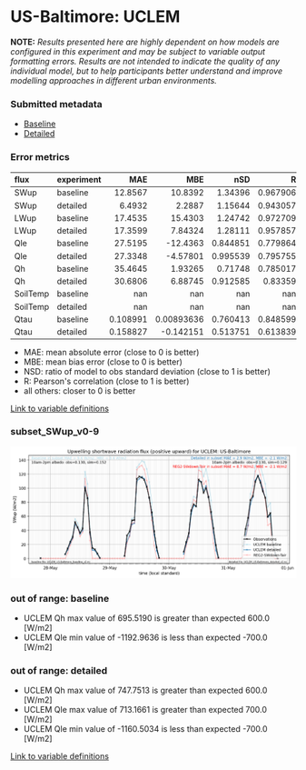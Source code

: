 # US-Baltimore: UCLEM

**NOTE:** *Results presented here are highly dependent on how models are configured in this experiment and may be subject to variable output formatting errors. Results are not intended to indicate the quality of any individual model, but to help participants better understand and improve modelling approaches in different urban environments.*

### Submitted metadata

- [Baseline](UCLEM_US-Baltimore_baseline_attrs.md)
- [Detailed](UCLEM_US-Baltimore_detailed_attrs.md)

### Error metrics

| flux     | experiment   |        MAE |          MBE |        nSD |          R |          5th |      95th |       RMSE |      cRMSE |         AMBE |        1-nSD |         1-R |   nSkewness |   nKurtosis |     Overlap |
|:---------|:-------------|-----------:|-------------:|-----------:|-----------:|-------------:|----------:|-----------:|-----------:|-------------:|-------------:|------------:|------------:|------------:|------------:|
| SWup     | baseline     |  12.8567   |  10.8392     |   1.34396  |   0.967906 |   0.027      |  30.9639  |  18.6421   |   0.452297 |  10.8392     |   0.343959   |   0.0320936 |   0.166425  |   0.0957523 |   0.147495  |
| SWup     | detailed     |   6.4932   |   2.2887     |   1.15644  |   0.943057 |   0.2078     |   9.4699  |  13.4482   |   0.395187 |   2.2887     |   0.156435   |   0.0569425 |   0.819532  |   2.75427   |   0.0733329 |
| LWup     | baseline     |  17.4535   |  15.4303     |   1.24742  |   0.972709 |   0.459895   |  52.7017  |  25.1596   |   0.35959  |  15.4303     |   0.247423   |   0.0272908 |   6.43173   |   0.425061  |   0.0812164 |
| LWup     | detailed     |  17.3599   |   7.84324    |   1.28111  |   0.957857 |  10.9088     |  51.596   |  25.1525   |   0.43244  |   7.84324    |   0.281113   |   0.0421426 |   7.60485   |   0.610506  |   0.0851685 |
| Qle      | baseline     |  27.5195   | -12.4363     |   0.844851 |   0.779864 |  12.6624     |  43.1206  |  47.1914   |   0.629313 |  12.4363     |   0.155149   |   0.220136  |   0.420579  |   2.09775   |   0.266972  |
| Qle      | detailed     |  27.3348   |  -4.57801    |   0.995539 |   0.795755 |   9.2864     |  10.2888  |  46.3581   |   0.637721 |   4.57801    |   0.00446142 |   0.204245  |   0.36215   |   0.845718  |   0.281217  |
| Qh       | baseline     |  35.4645   |   1.93265    |   0.71748  |   0.785017 |  23.3524     |  66.1669  |  55.2927   |   0.623145 |   1.93265    |   0.282521   |   0.214983  |   0.13875   |   1.47888   |   0.268843  |
| Qh       | detailed     |  30.6806   |   6.88745    |   0.912585 |   0.83359  |  20.6712     |  20.3584  |  49.9593   |   0.558003 |   6.88745    |   0.0874166  |   0.16641   |   0.0523771 |   0.474251  |   0.153597  |
| SoilTemp | baseline     | nan        | nan          | nan        | nan        | nan          | nan       | nan        | nan        | nan          | nan          | nan         | nan         | nan         | nan         |
| SoilTemp | detailed     | nan        | nan          | nan        | nan        | nan          | nan       | nan        | nan        | nan          | nan          | nan         | nan         | nan         | nan         |
| Qtau     | baseline     |   0.108991 |   0.00893636 |   0.760413 |   0.848599 |   0.0238201  |   0.16232 |   0.162809 |   0.536337 |   0.00893636 |   0.239587   |   0.151401  |   0.247985  |   1.64296   |   0.243321  |
| Qtau     | detailed     |   0.158827 |  -0.142151   |   0.513751 |   0.613839 |   0.00147993 |   0.54052 |   0.279964 |   0.795751 |   0.142151   |   0.48625    |   0.386161  |   4.9824    |  45.3955    |   0.278575  |

 - MAE: mean absolute error (close to 0 is better)
 - MBE: mean bias error (close to 0 is better)
 - NSD: ratio of model to obs standard deviation (close to 1 is better)
 - R: Pearson's correlation (close to 1 is better)
 - all others: closer to 0 is better

[Link to variable definitions](../modelattrs/variable_definitions.md)

### <a name="subset_swup_v0-9"></a>subset_SWup_v0-9
[![UCLEM_US-Baltimore_subset_SWup_v0-9.png](UCLEM_US-Baltimore_subset_SWup_v0-9.png)](UCLEM_US-Baltimore_subset_SWup_v0-9.png)

### out of range: baseline

 - UCLEM Qh max value of 695.5190 is greater than expected 600.0 [W/m2]
 - UCLEM Qle min value of -1192.9636 is less than expected -700.0 [W/m2]

### out of range: detailed

 - UCLEM Qh max value of 747.7513 is greater than expected 600.0 [W/m2]
 - UCLEM Qle max value of 713.1661 is greater than expected 700.0 [W/m2]
 - UCLEM Qle min value of -1160.5034 is less than expected -700.0 [W/m2]


[Link to variable definitions](../modelattrs/variable_definitions.md)

